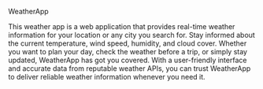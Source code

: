 
WeatherApp

This weather app is a web application that provides real-time weather information for your location or any city you search for. Stay informed about the current 
temperature, wind speed, humidity, and cloud cover. Whether you want to plan your day, check the weather before a trip, or simply stay updated, WeatherApp has got
you covered.
With a user-friendly interface and accurate data from reputable weather APIs, you can trust WeatherApp to deliver reliable weather information whenever you need it.
